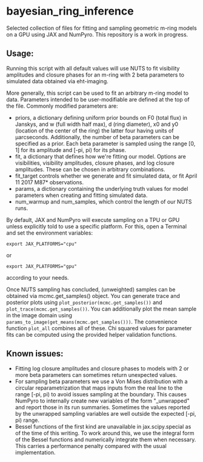 # bayesian_ring_inference

Selected collection of files for fitting and sampling geometric m-ring models on a GPU using JAX and NumPyro. This repository is a work in progress.

## Usage: 

Running this script with all default values will use NUTS to fit visibility amplitudes and closure phases for an m-ring with 2 beta parameters to simulated data obtained via eht-imaging. 

More generally, this script can be used to fit an arbitrary m-ring model to data. Parameters intended to be user-modifiable are defined at the top of the file. Commonly modified parameters are:

- priors, a dictionary defining uniform prior bounds on F0 (total flux) in Janskys, and w (full width half max), d (ring diameter), x0 and y0 (location of the center of the ring) the latter four having units of &mu;arcseconds. Additionally, the number of beta parameters can be specified as a prior. Each beta parameter is sampled using the range \[0, 1] for its amplitude and \[-pi, pi) for its phase.
- fit, a dictionary that defines how we're fitting our model. Options are visibilities, visibility amplitudes, closure phases, and log closure amplitudes. These can be chosen in arbitrary combinations.
- fit_target controls whether we generate and fit simulated data, or fit April 11 2017 M87* observations.
- params, a dictionary containing the underlying truth values for model parameters when creating and fitting simulated data.
- num_warmup and num_samples, which control the length of our NUTS runs.

By default, JAX and NumPyro will execute sampling on a TPU or GPU unless explicitly told to use a specific platform. For this, open a Terminal and set the environment variables: 

```export JAX_PLATFORMS="cpu"```

or

```export JAX_PLATFORMS="gpu"```

according to your needs.

Once NUTS sampling has concluded, (unweighted) samples can be obtained via mcmc.get_samples() object. You can generate trace and posterior plots using ```plot_posterior(mcmc.get_samples())``` and ```plot_trace(mcmc.get_samples())```. You can additionally plot the mean sample in the image domain using ```params_to_image(get_means(mcmc.get_samples()))```. The convenience function ```plot_all``` combines all of these. Chi squared values for parameter fits can be computed using the provided helper validation functions.

## Known issues:

- Fitting log closure amplitudes and closure phases to models with 2 or more beta parameters can sometimes return unexpected values.
- For sampling beta parameters we use a Von Mises distribution with a circular reparametrization that maps inputs from the real line to the range \[-pi, pi) to avoid issues sampling at the boundary. This causes NumPyro to internally create new variables of the form "<variable>_unwrapped" and report those in its run summaries. Sometimes the values reported by the unwrapped sampling variables are well outside the expected [-pi, pi) range.
- Bessel functions of the first kind are unavailable in jax.scipy.special as of the time of this writing. To work around this, we use the integral form of the Bessel functions and numerically integrate them when necessary. This carries a performance penalty compared with the usual implementation. 
